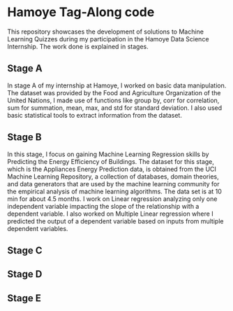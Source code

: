 # Hamoye Tag-Along code
This repository showcases the development  of solutions to Machine Learning Quizzes during my participation in the Hamoye Data Science Internship. The work done is explained in stages.

## Stage A 
In stage A of my internship at Hamoye, I worked on basic data manipulation. The dataset was provided by the Food and Agriculture Organization of the United Nations, I made use of functions like group by, corr for correlation, sum for summation, mean, max, and std for standard deviation. I also used basic statistical tools to extract information from the dataset.

## Stage B
In this stage, I focus on gaining Machine Learning Regression skills by Predicting the Energy Efficiency of Buildings. The dataset for this stage, which is the Appliances Energy Prediction data, is obtained from the UCI Machine Learning Repository, a collection of databases, domain theories, and data generators that are used by the machine learning community for the empirical analysis of machine learning algorithms. The data set is at 10 min for about 4.5 months. I work on Linear regression analyzing only one independent variable impacting the slope of the relationship with a dependent variable. I also worked on Multiple Linear regression where I predicted the output of a dependent variable based on inputs from multiple dependent variables. 

## Stage C

## Stage D

## Stage E
